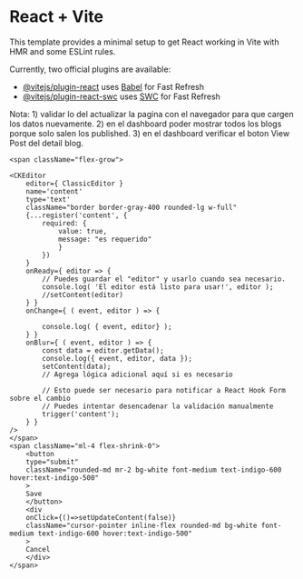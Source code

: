 # React + Vite

This template provides a minimal setup to get React working in Vite with HMR and some ESLint rules.

Currently, two official plugins are available:

- [@vitejs/plugin-react](https://github.com/vitejs/vite-plugin-react/blob/main/packages/plugin-react/README.md) uses [Babel](https://babeljs.io/) for Fast Refresh
- [@vitejs/plugin-react-swc](https://github.com/vitejs/vite-plugin-react-swc) uses [SWC](https://swc.rs/) for Fast Refresh

Nota: 1) validar lo del actualizar la pagina con el navegador para que cargen los datos nuevamente.
      2) en el dashboard poder mostrar todos los blogs porque solo salen los published.
      3) en el dashboard verificar el boton View Post del detail blog.
      


<form onSubmit={onSubmit} className="flex w-full">

    <span className="flex-grow">
        
    <CKEditor
        editor={ ClassicEditor }
        name='content'
        type='text'
        className="border border-gray-400 rounded-lg w-full"
        {...register('content', {
            required: {
                value: true,
                message: "es requerido"
                }
            })
        }
        onReady={ editor => {
            // Puedes guardar el "editor" y usarlo cuando sea necesario.
            console.log( 'El editor está listo para usar!', editor );
            //setContent(editor)
        } }
        onChange={ ( event, editor ) => {
            
            console.log( { event, editor} );
        } }
        onBlur={ ( event, editor ) => {
            const data = editor.getData();
            console.log({ event, editor, data });
            setContent(data);
            // Agrega lógica adicional aquí si es necesario

            // Esto puede ser necesario para notificar a React Hook Form sobre el cambio
            // Puedes intentar desencadenar la validación manualmente
            trigger('content');
        } }                                                    
    />
    </span>
    <span className="ml-4 flex-shrink-0">
        <button
        type="submit"
        className="rounded-md mr-2 bg-white font-medium text-indigo-600 hover:text-indigo-500"
        >
        Save
        </button>
        <div
        onClick={()=>setUpdateContent(false)}
        className="cursor-pointer inline-flex rounded-md bg-white font-medium text-indigo-600 hover:text-indigo-500"
        >
        Cancel
        </div>
    </span>
</form>


